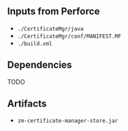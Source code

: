 ## Inputs from Perforce

- `./CertificateMgr/java`
- `./CertificateMgr/conf/MANIFEST.MF`
- `./build.xml`

## Dependencies

TODO

## Artifacts

- `zm-certificate-manager-store.jar`
